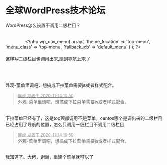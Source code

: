 # 全球WordPress技术论坛


WordPress怎么设置不调用二级栏目？<br />
<br />
<br />
&nbsp; &nbsp; &nbsp; &nbsp; &nbsp; &nbsp; &nbsp; &nbsp; &lt;?php wp_nav_menu( array( 'theme_location' =&gt; 'top-menu', 'menu_class' =&gt; 'top-menu', 'fallback_cb' =&gt; 'default_menu' ) ); ?&gt;<br />
<br />
这样写二级栏目也调用出来,跑到导航上来了<br />
<br />
<br />
<br />
<img id="aimg_YaOFq" onclick="zoom(this, this.src, 0, 0, 0)" class="zoom" src="https://i.loli.net/2020/11/14/XhUgqPzai8vBIVA.png" onmouseover="img_onmouseoverfunc(this)" onload="thumbImg(this)" border="0" alt="" />

外观-菜单里调吧，想搞成下拉菜单需要js或者样式配合。

<div class="quote"><blockquote><font size="2"><a href="https://www.hostloc.com/forum.php?mod=redirect&amp;goto=findpost&amp;pid=9452199&amp;ptid=766527" target="_blank"><font color="#999999">胖虎 发表于 2020-11-14 10:50</font></a></font><br />
外观-菜单里调吧，想搞成下拉菜单需要js或者样式配合。</blockquote></div><br />
下拉菜单已经有了，这是top顶部调用不是菜单，centos哪个是调出来的二级栏目已经占用了导航的位置，怎么只调用一级栏目不调用二级栏目

<div class="quote"><blockquote><font size="2"><a href="https://www.hostloc.com/forum.php?mod=redirect&amp;goto=findpost&amp;pid=9452199&amp;ptid=766527" target="_blank"><font color="#999999">胖虎 发表于 2020-11-14 10:50</font></a></font><br />
外观-菜单里调吧，想搞成下拉菜单需要js或者样式配合。</blockquote></div><br />
我知道了。大佬，谢谢，重建个菜单就可以了<img src="static/image/smiley/default/lol.gif" smilieid="12" border="0" alt="" />
